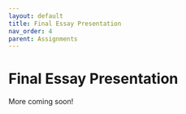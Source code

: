 ```yaml
---
layout: default
title: Final Essay Presentation
nav_order: 4
parent: Assignments
---
```

# Final Essay Presentation
More coming soon!
